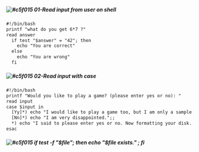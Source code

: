 ##### ![#c5f015](https://via.placeholder.com/15/c5f015/000000?text=+)  01-Read input from user on shell
```html
#!/bin/bash
printf "what do you get 6*7 ?"
read answer
  if test "$answer" = "42"; then
    echo "You are correct"
  else
    echo "You are wrong"
  fi
```
##### ![#c5f015](https://via.placeholder.com/15/c5f015/000000?text=+)  02-Read input with case 
```html
#!/bin/bash
printf "Would you like to play a game? (please enter yes or no): "
read input
case $input in
  [Yy]*) echo "I would like to play a game too, but I am only a sample script.";;
  [Nn]*) echo "I am very disappointed.";;
  *) echo "I said to please enter yes or no. Now formatting your disk...";;
esac
```

##### ![#c5f015](https://via.placeholder.com/15/c5f015/000000?text=+)  if test -f "$file"; then echo "$file exists." ; fi
